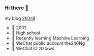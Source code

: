 ### Hi there 👋

 my blog [2h0n9](http://zckun.github.io/)
 
 - 🥀 2001
 - 🏫 High school
 - 📖 Recently learning Machine Learning
 - 👯 WeChat public account the2h0Ng
 - 💬 WeChat ID zlztxwd

<!--
**ZCKun/ZCKun** is a ✨ _special_ ✨ repository because its `README.md` (this file) appears on your GitHub profile.

Here are some ideas to get you started:

- 🔭 I’m currently working on ...
- 🌱 I’m currently learning ...
- 👯 I’m looking to collaborate on ...
- 🤔 I’m looking for help with ...
- 💬 Ask me about ...
- 📫 How to reach me: ...
- 😄 Pronouns: ...
- ⚡ Fun fact: ...
-->
